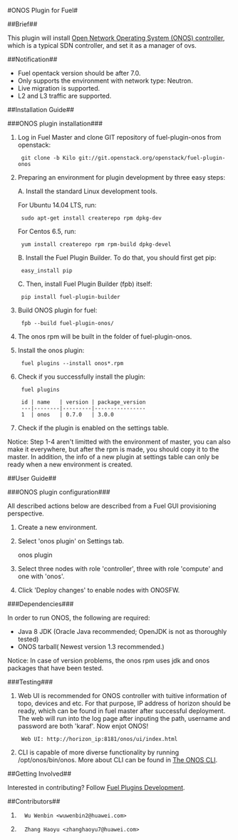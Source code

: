 #ONOS Plugin for Fuel#

##Brief##

This plugin will install [ Open Network Operating System (ONOS) controller](https://wiki.onosproject.org/display/ONOS/Wiki+Home), which is a typical SDN controller, and set it as a manager of ovs.


##Notification##


* Fuel opentack version should be after 7.0.
* Only supports the environment with network type: Neutron.
* Live migration is supported.
* L2 and L3 traffic are supported.


##Installation Guide##


###ONOS plugin installation###


1. Log in Fuel Master and clone GIT repository of fuel-plugin-onos from openstack:

        git clone -b Kilo git://git.openstack.org/openstack/fuel-plugin-onos

2. Preparing an environment for plugin development by three easy steps:

    A. Install the standard Linux development tools.

    For Ubuntu 14.04 LTS, run:

        sudo apt-get install createrepo rpm dpkg-dev
    For Centos 6.5, run:

        yum install createrepo rpm rpm-build dpkg-devel

    B. Install the Fuel Plugin Builder. To do that, you should first get pip:

        easy_install pip

     C. Then, install Fuel Plugin Builder (fpb) itself:


        pip install fuel-plugin-builder

3. Build ONOS plugin for fuel:

        fpb --build fuel-plugin-onos/

4. The onos rpm will be built in the folder of fuel-plugin-onos.

5. Install the onos plugin:

        fuel plugins --install onos*.rpm

6. Check if you successfully install the plugin:

        fuel plugins

        id | name   | version | package_version
        ---|--------|---------|----------------
        1  | onos   | 0.7.0   | 3.0.0

     
7. Check if the plugin is enabled on the settings table.

Notice: Step 1-4 aren't limitted with the environment of master, you can also make it everywhere, but after the rpm is made, you should copy it to the master. In addition, the info of a new plugin at settings table can only be ready  when a new environment is created.


##User Guide##


###ONOS plugin configuration###


All described actions below are described from a Fuel GUI provisioning perspective.

1. Create a new environment.

2. Select 'onos plugin' on Settings tab.

     onos plugin

3. Select three nodes with role 'controller', three with role 'compute' and one with 'onos'.

4. Click 'Deploy changes' to enable nodes with ONOSFW.



###Dependencies###

In order to run ONOS, the following are required:

- Java 8 JDK (Oracle Java recommended; OpenJDK is not as thoroughly tested)
- ONOS tarball( Newest version 1.3 recommended.)

Notice: In case of version problems, the onos rpm uses jdk and onos packages that have been tested.

###Testing###

1. Web UI is recommended for ONOS controller with tuitive information of topo, devices and etc.
For that purpose, IP address of horizon should be ready, which can be found in fuel master after successful deployment. The web will run into the log page after inputing the path, username and password are both 'karaf'. Now enjot ONOS!

        Web UI: http://horizon_ip:8181/onos/ui/index.html
2. CLI is capable of more diverse functionality by running /opt/onos/bin/onos. More about CLI can be found in [The ONOS CLI](
https://wiki.onosproject.org/display/ONOS/The+ONOS+CLI).


##Getting Involved##

Interested in contributing? Follow [Fuel Plugins Development](
https://wiki.openstack.org/wiki/Fuel/Plugins).

##Contributors##

1.       Wu Wenbin <wuwenbin2@huawei.com>
2.       Zhang Haoyu <zhanghaoyu7@huawei.com>

